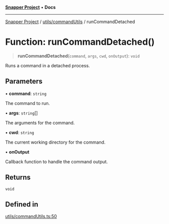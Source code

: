[**Snapper Project**](../../../README.md) • **Docs**

***

[Snapper Project](../../../README.md) / [utils/commandUtils](../README.md) / runCommandDetached

# Function: runCommandDetached()

> **runCommandDetached**(`command`, `args`, `cwd`, `onOutput`): `void`

Runs a command in a detached process.

## Parameters

• **command**: `string`

The command to run.

• **args**: `string`[]

The arguments for the command.

• **cwd**: `string`

The current working directory for the command.

• **onOutput**

Callback function to handle the command output.

## Returns

`void`

## Defined in

[utils/commandUtils.ts:50](https://github.com/asifqatar/Snapper/blob/473061d3a37aa22179e002fb9493d3485123490b/utils/commandUtils.ts#L50)
